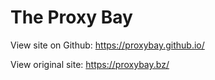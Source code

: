 # The Proxy Bay

View site on Github: https://proxybay.github.io/

View original site: https://proxybay.bz/


